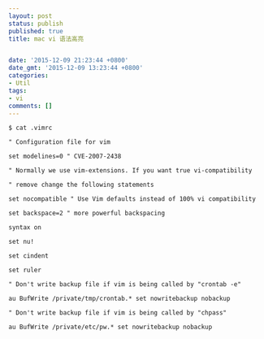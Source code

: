 ```yaml
---
layout: post
status: publish
published: true
title: mac vi 语法高亮


date: '2015-12-09 21:23:44 +0800'
date_gmt: '2015-12-09 13:23:44 +0800'
categories:
- Util
tags:
- vi
comments: []
---
```

<p><code>$ cat .vimrc<br />
" Configuration file for vim<br />
set modelines=0 " CVE-2007-2438<br />
" Normally we use vim-extensions. If you want true vi-compatibility<br />
" remove change the following statements<br />
set nocompatible " Use Vim defaults instead of 100% vi compatibility<br />
set backspace=2 " more powerful backspacing<br />
syntax on<br />
set nu!<br />
set cindent<br />
set ruler<br />
" Don't write backup file if vim is being called by "crontab -e"<br />
au BufWrite /private/tmp/crontab.* set nowritebackup nobackup<br />
" Don't write backup file if vim is being called by "chpass"<br />
au BufWrite /private/etc/pw.* set nowritebackup nobackup</code></p>
